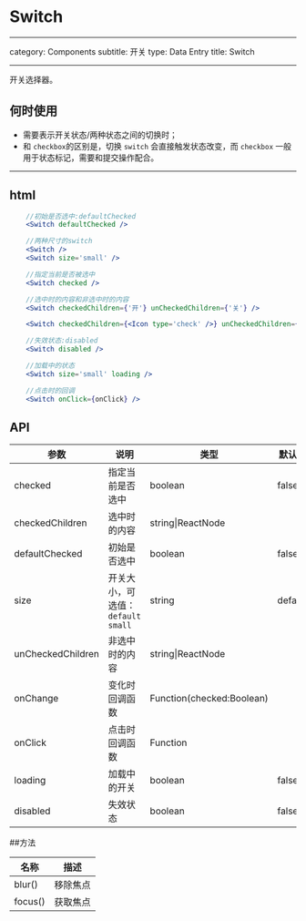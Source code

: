 # Switch

---

category: Components
subtitle: 开关
type: Data Entry
title: Switch

---

开关选择器。

## 何时使用

- 需要表示开关状态/两种状态之间的切换时；
- 和 `checkbox`的区别是，切换 `switch` 会直接触发状态改变，而 `checkbox` 一般用于状态标记，需要和提交操作配合。

---

## html

```jsx
    //初始是否选中:defaultChecked
    <Switch defaultChecked />

    //两种尺寸的switch
    <Switch />
    <Switch size='small' />

    //指定当前是否被选中
    <Switch checked />

    //选中时的内容和非选中时的内容
    <Switch checkedChildren={'开'} unCheckedChildren={'关'} />

    <Switch checkedChildren={<Icon type='check' />} unCheckedChildren={<Icon type='cross' />} />

    //失效状态:disabled
    <Switch disabled />

    //加载中的状态
    <Switch size='small' loading />

    //点击时的回调
    <Switch onClick={onClick} />
```

## API

| 参数 | 说明 | 类型 | 默认值 |
| --- | --- | --- | --- |
| checked | 指定当前是否选中 | boolean | false |
| checkedChildren | 选中时的内容 | string\|ReactNode |  |
| defaultChecked | 初始是否选中 | boolean | false |
| size | 开关大小，可选值：`default` `small` | string | default |
| unCheckedChildren | 非选中时的内容 | string\|ReactNode |  |
| onChange | 变化时回调函数 | Function(checked:Boolean) |  |
| onClick | 点击时回调函数 | Function |  |
| loading | 加载中的开关 | boolean | false |
| disabled | 失效状态 | boolean | false |

##方法

| 名称 | 描述 |
| --- | --- |
| blur() | 移除焦点 |
| focus() | 获取焦点 |